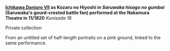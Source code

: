 **[Ichikawa Danjuro VII](/context/textE) as Kozaru no Hiyoshi in _Saruwaka hisago no gumbai_ (Saruwaka's gourd-crested battle fan) performed at the Nakamura Theatre in 11/1820**
_Kunisada 18_

Private collection

From an untitled set of half-length portraits on a pink ground, linked to the same performance.
